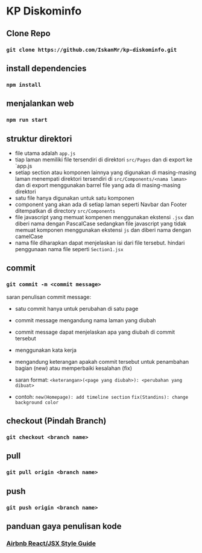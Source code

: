 # KP Diskominfo

## Clone Repo
### `git clone https://github.com/IskanMr/kp-diskominfo.git`

## install dependencies
### `npm install`

## menjalankan web
### `npm run start`

## struktur direktori

- file utama adalah `app.js` 
- tiap laman memiliki file tersendiri di direktori `src/Pages` dan di export ke `app.js
- setiap section atau komponen lainnya yang digunakan di masing-masing laman menempati direktori tersendiri di `src/Components/<nama laman>` dan di export menggunakan barrel file yang ada di masing-masing direktori
- satu file hanya digunakan untuk satu komponen
- component yang akan ada di setiap laman seperti Navbar dan Footer ditempatkan di directory `src/Components`
- file javascript yang memuat kompenen menggunakan ekstensi `.jsx` dan diberi nama dengan PascalCase sedangkan file javascript yang tidak memuat komponen menggunakan ekstensi `js` dan diberi nama dengan camelCase
- nama file diharapkan dapat menjelaskan isi dari file tersebut. hindari penggunaan nama file seperti `Section1.jsx`

## commit
### `git commit -m <commit message>`
saran penulisan commit message:
- satu commit hanya untuk perubahan di satu page 
- commit message mengandung nama laman yang diubah
- commit message dapat menjelaskan apa yang diubah di commit tersebut
- menggunakan kata kerja
- mengandung keterangan apakah commit tersebut untuk penambahan bagian (new) atau memperbaiki kesalahan (fix)

- saran format: `<keterangan>(<page yang diubah>): <perubahan yang dibuat>`
- contoh: 
`new(Homepage): add timeline section`
`fix(Standins): change background color`

## checkout (Pindah Branch)
### `git checkout <branch name>`

## pull
### `git pull origin <branch name>`

## push 
### `git push origin <branch name>`

## panduan gaya penulisan kode 
### [Airbnb React/JSX Style Guide](https://airbnb.io/javascript/react/)


